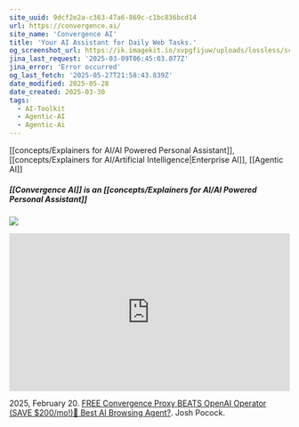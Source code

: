 ```yaml
---
site_uuid: 9dcf2e2a-c363-47a6-869c-c1bc836bcd14
url: https://convergence.ai/
site_name: 'Convergence AI'
title: 'Your AI Assistant for Daily Web Tasks.'
og_screenshot_url: https://ik.imagekit.io/xvpgfijuw/uploads/lossless/screenshots/20250527_Convergence_AI_og_screenshot.jpeg
jina_last_request: '2025-03-09T06:45:03.077Z'
jina_error: 'Error occurred'
og_last_fetch: '2025-05-27T21:58:43.839Z'
date_modified: 2025-05-28
date_created: 2025-03-30
tags:
  - AI-Toolkit
  - Agentic-AI
  - Agentic-Ai
---
```


[[concepts/Explainers for AI/AI Powered Personal Assistant]], [[concepts/Explainers for AI/Artificial Intelligence|Enterprise AI]], [[Agentic AI]]

##### [[Convergence AI]] is an [[concepts/Explainers for AI/AI Powered Personal Assistant]]
![](https://i.imgur.com/UtPwCyL.png)



<iframe 
  style="aspect-ratio:16/9;width:100%;height:auto" 
  src="https://www.youtube.com/embed/xw1ixweU-Bk?si=afUP-ilpbTebvZZG" 
  title="YouTube video player" 
  frameborder="0" 
  allow="accelerometer; autoplay; clipboard-write; encrypted-media; gyroscope; picture-in-picture; web-share" 
  referrerpolicy="strict-origin-when-cross-origin" 
  allowfullscreen
></iframe>

2025, February 20. [FREE Convergence Proxy BEATS OpenAI Operator (SAVE $200/mo!)🤖 Best AI Browsing Agent?](https://youtu.be/xw1ixweU-Bk?si=c-0ITlbO6kN8VIlM). Josh Pocock.
